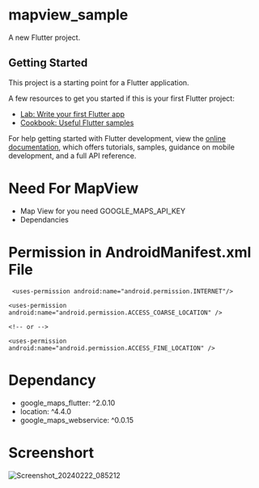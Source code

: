 # mapview_sample

A new Flutter project.

## Getting Started

This project is a starting point for a Flutter application.

A few resources to get you started if this is your first Flutter project:

- [Lab: Write your first Flutter app](https://docs.flutter.dev/get-started/codelab)
- [Cookbook: Useful Flutter samples](https://docs.flutter.dev/cookbook)

For help getting started with Flutter development, view the
[online documentation](https://docs.flutter.dev/), which offers tutorials,
samples, guidance on mobile development, and a full API reference.

# Need For MapView
- Map View for you need GOOGLE_MAPS_API_KEY
- Dependancies

# Permission in AndroidManifest.xml File

     <uses-permission android:name="android.permission.INTERNET"/>
  
    <uses-permission android:name="android.permission.ACCESS_COARSE_LOCATION" />
    
    <!-- or -->
    
    <uses-permission android:name="android.permission.ACCESS_FINE_LOCATION" />


# Dependancy 
 - google_maps_flutter: ^2.0.10
 - location: ^4.4.0
 - google_maps_webservice: ^0.0.15

  # Screenshort
![Screenshot_20240222_085212](https://github.com/baishakhee93/mapview_sample/assets/50324744/ee41a6dc-81ea-45c5-800c-4b3e07761894)

